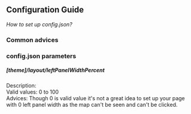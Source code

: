 ## Configuration Guide
_How to set up config.json?_

### Common advices


### config.json parameters
##### [theme]/layout/leftPanelWidthPercent
Description:  
Valid values: 0 to 100  
Advices: Though 0 is valid value it's not a great idea to set up your page with 0 left panel width as the map can't be seen and can't be clicked.
